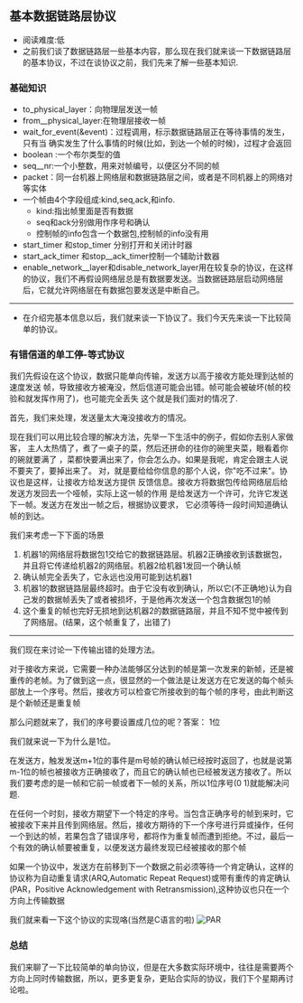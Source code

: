 ## 基本数据链路层协议
* 阅读难度:低
* 之前我们谈了数据链路层一些基本内容，那么现在我们就来谈一下数据链路层的基本协议，不过在谈协议之前，我们先来了解一些基本知识.
### 基础知识
* to_physical_layer：向物理层发送一帧
* from__physical_layer:在物理层接收一帧
* wait_for_event(&event)：过程调用，标示数据链路层正在等待事情的发生，只有当
确实发生了什么事情的时候(比如，到达一个帧的时候)，过程才会返回
* boolean :一个布尔类型的值
* seq__nr:一个小整数，用来对帧编号，以便区分不同的帧
* packet：同一台机器上网络层和数据链路层之间，或者是不同机器上的网络对等实体
* 一个帧由4个字段组成:kind,seq,ack,和info.
  * kind:指出帧里面是否有数据
  * seq和ack分别做用作序号和确认
  * 控制帧的info包含一个数据包,控制帧的info没有用
* start_timer 和stop_timer 分别打开和关闭计时器
* start_ack_timer 和stop__ack_timer控制一个辅助计数器
* enable_network__layer和disable_network_layer用在较复杂的协议，在这样的协议，我们不再假设网络层总是有数据要发送。当数据链路层启动网络层后，它就允许网络层在有数据包要发送是中断自己。

---

* 在介绍完基本信息以后，我们就来谈一下协议了。我们今天先来谈一下比较简单的协议。

### 有错信道的单工停-等式协议
我们先假设在这个协议，数据只能单向传输，发送方以高于接收方能处理到达帧的速度发送
帧，导致接收方被淹没，然后信道可能会出错。帧可能会被破坏(帧的校验和就发挥作用了)，也可能完全丢失
这个就是我们面对的情况了.

首先，我们来处理，发送量太大淹没接收方的情况。

现在我们可以用比较合理的解决方法，先举一下生活中的例子，假如你去别人家做客，
主人太热情了，煮了一桌子的菜，然后还拼命的往你的碗里夹菜，眼看着你的碗就要满了
，菜都快要满出来了，你会怎么办。如果是我呢，肯定会跟主人说不要夹了，要掉出来了。
对，就是要给给你信息的那个人说，你"吃不过来"。协议也是这样，让接收方给发送方提供
反馈信息。接收方将数据包传给网络层后给发送方发回去一个哑帧，实际上这一帧的作用
是给发送方一个许可，允许它发送下一帧。发送方在发出一帧之后，根据协议要求，
它必须等待一段时间知道确认帧的到达。


我们来考虑一下下面的场景
1. 机器1的网络层将数据包1交给它的数据链路层。机器2正确接收到该数据包，并且将它传递给机器2的网络层。机器2给机器1发回一个确认帧
2. 确认帧完全丢失了，它永远也没用可能到达机器1
3. 机器1的数据链路层最终超时。由于它没有收到确认，所以它(不正确地)认为自己发的数据帧丢失了或者被损坏，于是他再次发送一个包含数据包1的帧
4. 这个重复的帧也完好无损地到达机器2的数据链路层，并且不知不觉中被传到了网络层。(结果，这个帧重复了，出错了)

----

我们现在来讨论一下传输出错的处理方法。

对于接收方来说，它需要一种办法能够区分达到的帧是第一次发来的新帧，还是被重传的老帧。为了做到这一点，很显然的一个做法是让发送方在它发送的每个帧头部放上一个序号。然后，接收方可以检查它所接收到的每个帧的序号，由此判断这是个新帧还是重复帧

那么问题就来了，我们的序号要设置成几位的呢？答案： 1位

我们就来说一下为什么是1位。

在发送方，触发发送m+1位的事件是m号帧的确认帧已经按时返回了，也就是说第m-1位的帧也被接收方正确接收了，而且它的确认帧也已经被发送方接收了。所以我们要考虑的是一帧和它前一帧或者下一帧的关系，所以1位序号(0 1)就能解决问题.

在任何一个时刻，接收方期望下一个特定的序号。当包含正确序号的帧到来时，它被接收下来并且传到网络层。然后，接收方期待的下一个序号进行异或操作，任何一个到达的帧，若果包含了错误序号，都将作为重复帧而遭到拒绝。不过，最后一个有效的确认帧要被重复，以便发送方最终发现已经被接收的那个帧

如果一个协议中，发送方在前移到下一个数据之前必须等待一个肯定确认，这样的协议称为自动重复请求(ARQ,Automatic Repeat Request)或带有重传的肯定确认(PAR，Positive Acknowledgement with Retransmission),这种协议也只在一个方向上传输数据

我们就来看一下这个协议的实现咯(当然是C语言的啦)
![PAR](https://github.com/SeaHub/BlogOfComputerNetwork/blob/master/res/par.png)

### 总结
我们来聊了一下比较简单的单向协议，但是在大多数实际环境中，往往是需要两个方向上同时传输数据，所以，更多更复杂，更贴合实际的协议，我们下个星期再讨论啦。
